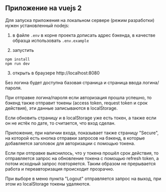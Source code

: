 ## Приложение на vuejs 2

Для запуска приложения на локальном сервере (режим разработки) нужен установленный nodejs:

1. в файле `.env` в корне проекта дописать адрес бэкенда, в качестве образца использовать `.env.example`

2. запустить

```
npm install
npm run dev
```

3. открыть в браузере http://localhost:8080

Без логина будет доступна базовая страница и страница ввода логина/пароля.

При отправке логина/пароля если авторизация прошла успешно, то бэкенд также отправит токены (access token, request token и срок действия), эти данные записываются в localStorage.

Если обновить страницу и в localStorage уже есть токен, а также если он не истёк по дате, то считается, что вход сделан.

Приложение, при наличии входа, показывает также страницу "Secure", на которой есть кнопка отправки запросов на бэкенд, в которые добавляется заголовок для авторизации с помощью токена.

Если при отправке выяснилось, что у токена прошёл срок действия, то отправляется запрос на обновление токена с помощью refresh token, а потом исходный запрос повторяется. Таким образом не прерывается работа и переавторизация происходит прозрачно.

При выборе в меню пункта "Logout" отправляется запрос на выход, при этом из localStorage токены удаляются.
